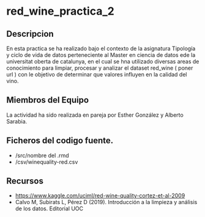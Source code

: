# red_wine_practica_2


## Descripcion

En esta practica se ha realizado bajo el contexto de la asignatura Tipología y ciclo de vida de datos perteneciente al Master en ciencia de datos ede la universitat oberta de catalunya, en el cual se hna utilizado diversas areas de conocimiento  para limpiar, procesar y analizar el dataset red_wine ( poner url ) con le objetivo de determinar que valores influyen en la calidad del vino.


## Miembros del Equipo
La actividad ha sido realizada en pareja por Esther González y Alberto Sarabia.


## Ficheros del codigo fuente.

* /src/nombre del .rmd
* /csv/winequality-red.csv


## Recursos

 * https://www.kaggle.com/uciml/red-wine-quality-cortez-et-al-2009
 * Calvo M, Subirats L, Pérez D (2019). Introducción a la limpieza y análisis de los datos. Editorial UOC
